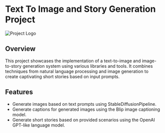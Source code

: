 # Text To Image and Story Generation Project

![Project Logo](https://cdn-thumbnails.huggingface.co/social-thumbnails/spaces/smangrul/Text-To-Image.png) <!-- Add your project logo or image -->

## Overview

This project showcases the implementation of a text-to-image and image-to-story generation system using various libraries and tools. It combines techniques from natural language processing and image generation to create captivating short stories based on input prompts.

## Features

- Generate images based on text prompts using StableDiffusionPipeline.
- Generate captions for generated images using the Blip image captioning model.
- Generate short stories based on provided scenarios using the OpenAI GPT-like language model.


